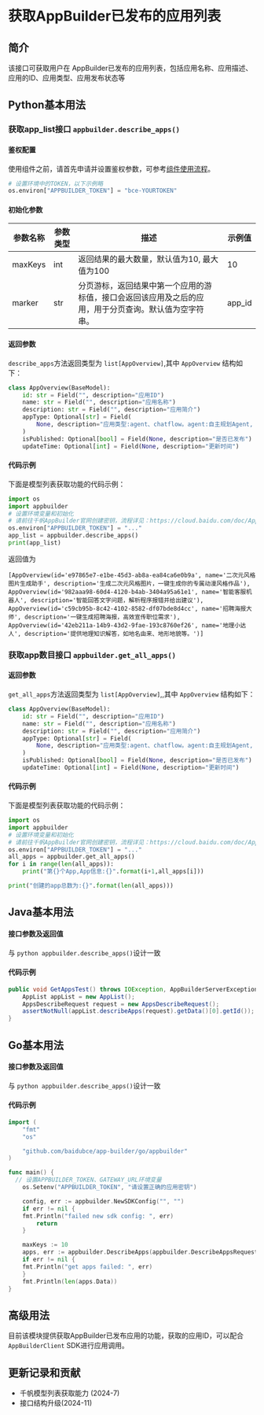 # 获取AppBuilder已发布的应用列表

## 简介
该接口可获取用户在 AppBuilder已发布的应用列表，包括应用名称、应用描述、应用的ID、应用类型、应用发布状态等

## Python基本用法

### 获取app_list接口 `appbuilder.describe_apps()`

#### 鉴权配置
使用组件之前，请首先申请并设置鉴权参数，可参考[组件使用流程](https://cloud.baidu.com/doc/AppBuilder/s/Olq6grrt6#1%E3%80%81%E5%88%9B%E5%BB%BA%E5%AF%86%E9%92%A5)。
```python
# 设置环境中的TOKEN，以下示例略
os.environ["APPBUILDER_TOKEN"] = "bce-YOURTOKEN"
```

#### 初始化参数

| 参数名称       | 参数类型   | 描述      | 示例值        |
|------------|--------|---------|------------|
| maxKeys | int | 返回结果的最大数量，默认值为10, 最大值为100 | 10 |
| marker | str | 分页游标，返回结果中第一个应用的游标值，接口会返回该应用及之后的应用，用于分页查询。默认值为空字符串。 | app_id |

#### 返回参数

`describe_apps`方法返回类型为 `list[AppOverview]`,其中 `AppOverview` 结构如下：

```python
class AppOverview(BaseModel):
    id: str = Field("", description="应用ID")
    name: str = Field("", description="应用名称")
    description: str = Field("", description="应用简介")
    appType: Optional[str] = Field(
        None, description="应用类型:agent、chatflow。agent:自主规划Agent, chatflow:工作流Agent。"
    )
    isPublished: Optional[bool] = Field(None, description="是否已发布")
    updateTime: Optional[int] = Field(None, description="更新时间")
```


#### 代码示例
下面是模型列表获取功能的代码示例：

```python
import os
import appbuilder
# 设置环境变量和初始化
# 请前往千帆AppBuilder官网创建密钥，流程详见：https://cloud.baidu.com/doc/AppBuilder/s/Olq6grrt6#1%E3%80%81%E5%88%9B%E5%BB%BA%E5%AF%86%E9%92%A5
os.environ["APPBUILDER_TOKEN"] = "..."
app_list = appbuilder.describe_apps()
print(app_list)
```

返回值为

```shell
[AppOverview(id='e97865e7-e1be-45d3-ab8a-ea84ca6e0b9a', name='二次元风格图片生成助手', description='生成二次元风格图片，一键生成你的专属动漫风格作品'), AppOverview(id='982aaa98-60d4-4120-b4ab-3404a95a61e1', name='智能客服机器人', description='智能回答文字问题，解析程序报错并给出建议'), AppOverview(id='c59cb95b-8c42-4102-8582-df07bde8d4cc', name='招聘海报大师', description='一键生成招聘海报，高效宣传职位需求'), AppOverview(id='42eb211a-14b9-43d2-9fae-193c8760ef26', name='地理小达人', description='提供地理知识解答，如地名由来、地形地貌等。')]
```

### 获取app数目接口 `appbuilder.get_all_apps()`

#### 返回参数

`get_all_apps`方法返回类型为 `list[AppOverview]`,,其中 `AppOverview` 结构如下：

```python
class AppOverview(BaseModel):
    id: str = Field("", description="应用ID")
    name: str = Field("", description="应用名称")
    description: str = Field("", description="应用简介")
    appType: Optional[str] = Field(
        None, description="应用类型:agent、chatflow。agent:自主规划Agent, chatflow:工作流Agent。"
    )
    isPublished: Optional[bool] = Field(None, description="是否已发布")
    updateTime: Optional[int] = Field(None, description="更新时间")
```

#### 代码示例
下面是模型列表获取功能的代码示例：

```python
import os
import appbuilder
# 设置环境变量和初始化
# 请前往千帆AppBuilder官网创建密钥，流程详见：https://cloud.baidu.com/doc/AppBuilder/s/Olq6grrt6#1%E3%80%81%E5%88%9B%E5%BB%BA%E5%AF%86%E9%92%A5
os.environ["APPBUILDER_TOKEN"] = "..."
all_apps = appbuilder.get_all_apps()
for i in range(len(all_apps)):
    print("第{}个App,App信息:{}".format(i+1,all_apps[i]))

print("创建的app总数为:{}".format(len(all_apps)))
```

## Java基本用法

#### 接口参数及返回值
与 `python appbuilder.describe_apps()`设计一致

#### 代码示例

```java
public void GetAppsTest() throws IOException, AppBuilderServerException {
    AppList appList = new AppList();
    AppsDescribeRequest request = new AppsDescribeRequest();
    assertNotNull(appList.describeApps(request).getData()[0].getId());
}
```

## Go基本用法

#### 接口参数及返回值
与 `python appbuilder.describe_apps()`设计一致

#### 代码示例

```go
import (
	"fmt"
	"os"

	"github.com/baidubce/app-builder/go/appbuilder"
)

func main() {
  // 设置APPBUILDER_TOKEN、GATEWAY_URL环境变量
	os.Setenv("APPBUILDER_TOKEN", "请设置正确的应用密钥")

	config, err := appbuilder.NewSDKConfig("", "")
	if err != nil {
    fmt.Println("failed new sdk config: ", err)
		return
	}

	maxKeys := 10
	apps, err := appbuilder.DescribeApps(appbuilder.DescribeAppsRequest{MaxKeys: &maxKeys}, config)
	if err != nil {
    fmt.Println("get apps failed: ", err)
	}
	fmt.Println(len(apps.Data))
}
```

## 高级用法

目前该模块提供获取AppBuilder已发布应用的功能，获取的应用ID，可以配合`AppBuilderClient` SDK进行应用调用。


## 更新记录和贡献
* 千帆模型列表获取能力 (2024-7)
* 接口结构升级(2024-11)